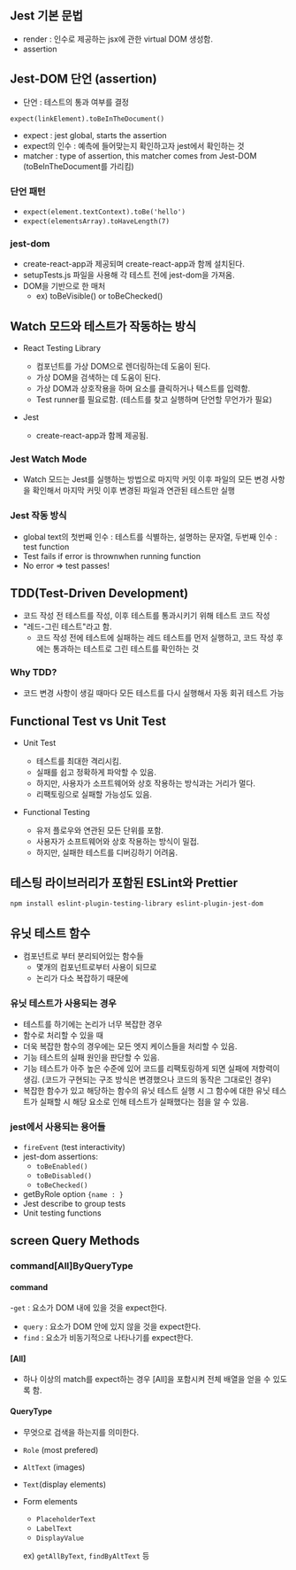## Jest 기본 문법

- render : 인수로 제공하는 jsx에 관한 virtual DOM 생성함.
- assertion

## Jest-DOM 단언 (assertion)

- 단언 : 테스트의 통과 여부를 결정

`expect(linkElement).toBeInTheDocument()`

- expect : jest global, starts the assertion
- expect의 인수 : 예측에 들어맞는지 확인하고자 jest에서 확인하는 것
- matcher : type of assertion, this matcher comes from Jest-DOM (toBeInTheDocument를 가리킴)

### 단언 패턴

- `expect(element.textContext).toBe('hello')`
- `expect(elementsArray).toHaveLength(7)`

### jest-dom

- create-react-app과 제공되며 create-react-app과 함께 설치된다.
- setupTests.js 파일을 사용해 각 테스트 전에 jest-dom을 가져옴.
- DOM을 기반으로 한 매처
  - ex) toBeVisible() or toBeChecked()

## Watch 모드와 테스트가 작동하는 방식

- React Testing Library

  - 컴포넌트를 가상 DOM으로 렌더링하는데 도움이 된다.
  - 가상 DOM을 검색하는 데 도움이 된다.
  - 가상 DOM과 상호작용을 하며 요소를 클릭하거나 텍스트를 입력함.
  - Test runner를 필요로함. (테스트를 찾고 실행하며 단언할 무언가가 필요)

- Jest
  - create-react-app과 함께 제공됨.

### Jest Watch Mode

- Watch 모드는 Jest를 실행하는 방법으로 마지막 커밋 이후 파일의 모든 변경 사항을 확인해서 마지막 커밋 이후 변경된 파일과 연관된 테스트만 실행

### Jest 작동 방식

- global text의 첫번째 인수 : 테스트를 식별하는, 설명하는 문자열, 두번째 인수 : test function
- Test fails if error is thrownwhen running function
- No error => test passes!

## TDD(Test-Driven Development)

- 코드 작성 전 테스트를 작성, 이후 테스트를 통과시키기 위해 테스트 코드 작성
- "레드-그린 테스트"라고 함.
  - 코드 작성 전에 테스트에 실패하는 레드 테스트를 먼저 실행하고, 코드 작성 후에는 통과하는 테스트로 그린 테스트를 확인하는 것

### Why TDD?

- 코드 변경 사항이 생길 때마다 모든 테스트를 다시 실행해서 자동 회귀 테스트 가능

## Functional Test vs Unit Test

- Unit Test

  - 테스트를 최대한 격리시킴.
  - 실패를 쉽고 정확하게 파악할 수 있음.
  - 하지만, 사용자가 소프트웨어와 상호 작용하는 방식과는 거리가 멀다.
  - 리팩토링으로 실패할 가능성도 있음.

- Functional Testing
  - 유저 플로우와 연관된 모든 단위를 포함.
  - 사용자가 소프트웨어와 상호 작용하는 방식이 밀접.
  - 하지만, 실패한 테스트를 디버깅하기 어려움.

## 테스팅 라이브러리가 포함된 ESLint와 Prettier

`npm install eslint-plugin-testing-library eslint-plugin-jest-dom`

## 유닛 테스트 함수

- 컴포넌트로 부터 분리되어있는 함수들
  - 몇개의 컴포넌트로부터 사용이 되므로
  - 논리가 다소 복잡하기 때문에

### 유닛 테스트가 사용되는 경우

- 테스트를 하기에는 논리가 너무 복잡한 경우
- 함수로 처리할 수 있을 때
- 더욱 복잡한 함수의 경우에는 모든 엣지 케이스들을 처리할 수 있음.
- 기능 테스트의 실패 원인을 판단할 수 있음.
- 기능 테스트가 아주 높은 수준에 있어 코드를 리팩토링하게 되면 실패에 저항력이 생김. (코드가 구현되는 구조 방식은 변경했으나 코드의 동작은 그대로인 경우)
- 복잡한 함수가 있고 해당하는 함수의 유닛 테스트 실행 시 그 함수에 대한 유닛 테스트가 실패할 시 해당 요소로 인해 테스트가 실패했다는 점을 알 수 있음.

### jest에서 사용되는 용어들

- `fireEvent` (test interactivity)
- jest-dom assertions:
  - `toBeEnabled()`
  - `toBeDisabled()`
  - `toBeChecked()`
- getByRole option `{name : }`
- Jest describe to group tests
- Unit testing functions

## screen Query Methods

### command[All]ByQueryType

#### command

-`get` : 요소가 DOM 내에 있을 것을 expect한다.

- `query` : 요소가 DOM 안에 있지 않을 것을 expect한다.
- `find` : 요소가 비동기적으로 나타나기를 expect한다.

#### [All]

- 하나 이상의 match를 expect하는 경우 [All]을 포함시켜 전체 배열을 얻을 수 있도록 함.

#### QueryType

- 무엇으로 검색을 하는지를 의미한다.
- `Role` (most prefered)
- `AltText` (images)
- `Text`(display elements)
- Form elements

  - `PlaceholderText`
  - `LabelText`
  - `DisplayValue`

  ex) `getAllByText`, `findByAltText` 등
